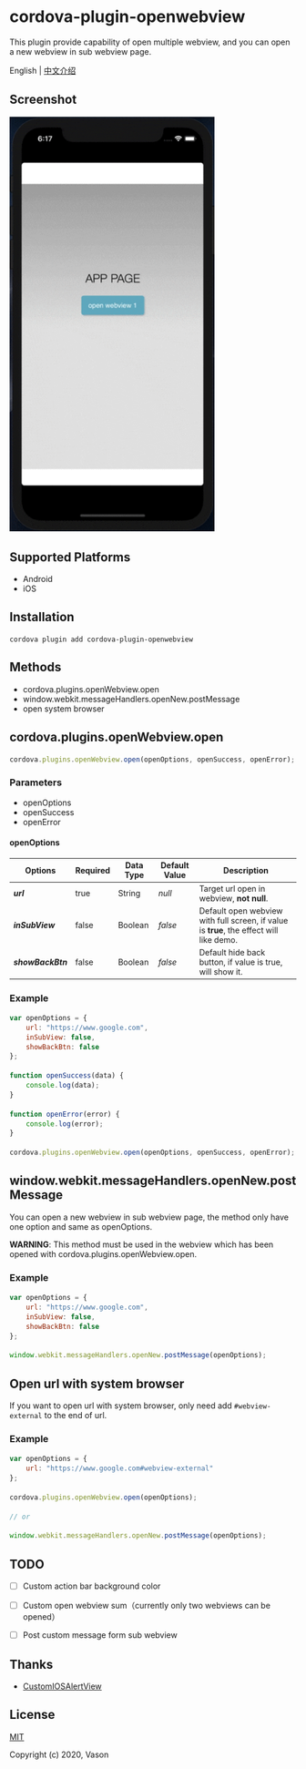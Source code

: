 # cordova-plugin-openwebview

This plugin provide capability of open multiple webview, and you can open a new webview in sub webview page.



 English | [中文介绍](./README_zh.md)

## Screenshot

<img src="res/demo.gif" alt="demo" style="width:360px" />



## Supported Platforms

- Android
- iOS



## Installation



```
cordova plugin add cordova-plugin-openwebview
```



## Methods

- cordova.plugins.openWebview.open
- window.webkit.messageHandlers.openNew.postMessage
- open system browser



## cordova.plugins.openWebview.open

```javascript
cordova.plugins.openWebview.open(openOptions, openSuccess, openError);
```



### Parameters

- openOptions 
- openSuccess
- openError 



#### openOptions

| Options           | Required | Data Type | Default Value | Description                                                  |
| ----------------- | -------- | --------- | ------------- | ------------------------------------------------------------ |
| ***url***         | true     | String    | *null*        | Target url open in webview, **not null**.                    |
| ***inSubView***   | false    | Boolean   | *false*       | Default open webview with full screen, if value is **true**, the effect will like demo. |
| ***showBackBtn*** | false    | Boolean   | *false*       | Default hide back button, if value is true, will show it.    |



### Example

```javascript
var openOptions = {
    url: "https://www.google.com",
    inSubView: false,
    showBackBtn: false
};

function openSuccess(data) {
    console.log(data);
}

function openError(error) {
    console.log(error);
}

cordova.plugins.openWebview.open(openOptions, openSuccess, openError);
```



## window.webkit.messageHandlers.openNew.postMessage

You can open a new webview in sub webview page, the method only have one option and same as openOptions.

**WARNING**: This method must be used in the webview which has been opened with cordova.plugins.openWebview.open.

### Example

```javascript
var openOptions = {
    url: "https://www.google.com",
    inSubView: false,
    showBackBtn: false
};

window.webkit.messageHandlers.openNew.postMessage(openOptions);
```



## Open url with system browser

If you want to open url with system browser, only need add  `#webview-external` to the end of url.

### Example

```javascript
var openOptions = {
    url: "https://www.google.com#webview-external"
};

cordova.plugins.openWebview.open(openOptions);

// or

window.webkit.messageHandlers.openNew.postMessage(openOptions);
```



## TODO

- [ ]  Custom action bar background color
- [ ]  Custom open webview sum（currently only two webviews can be opened）
- [ ]  Post custom message form sub webview



## Thanks

- [CustomIOSAlertView](https://github.com/wimagguc/ios-custom-alertview) 



## License

[MIT](https://opensource.org/licenses/MIT)

Copyright (c) 2020, Vason